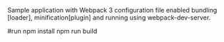 Sample application with Webpack 3 configuration file enabled bundling [loader], minification[plugin] and running using webpack-dev-server. 


#run
npm install
npm run build